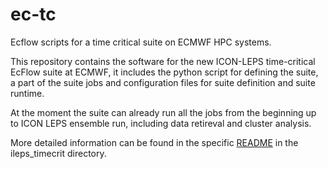 # ec-tc
Ecflow scripts for a time critical suite on ECMWF HPC systems.

This repository contains the software for the new ICON-LEPS
time-critical EcFlow suite at ECMWF, it includes the python script for
defining the suite, a part of the suite jobs and configuration files
for suite definition and suite runtime.

At the moment the suite can already run all the jobs from the
beginning up to ICON LEPS ensemble run, including data retireval and
cluster analysis.

More detailed information can be found in the specific
[README](ecflow/ileps_timecrit/README.md) in the ileps_timecrit
directory.




